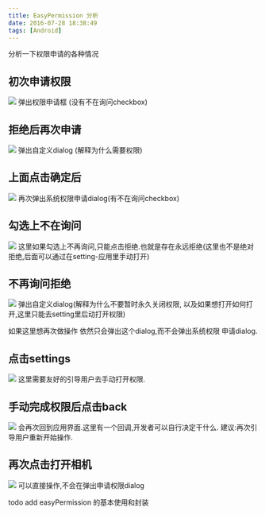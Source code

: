 ```yaml
---
title: EasyPermission 分析
date: 2016-07-28 18:38:49
tags: [Android]
---
```

 
  分析一下权限申请的各种情况<!-- more -->


## 初次申请权限
![](https://ws2.sinaimg.cn/large/006tNc79gy1fqjan1djorj31401z4adt.jpg)
弹出权限申请框 (没有不在询问checkbox)

## 拒绝后再次申请
![](https://ws2.sinaimg.cn/large/006tNc79gy1fqjan2bjg5j31401z4q6l.jpg)
弹出自定义dialog (解释为什么需要权限)

## 上面点击确定后
![](https://ws2.sinaimg.cn/large/006tNc79gy1fqjan39srpj31401z4djt.jpg)
再次弹出系统权限申请dialog(有不在询问checkbox)


## 勾选上不在询问
![](https://ws4.sinaimg.cn/large/006tNc79gy1fqjan476j0j31401z4789.jpg)
这里如果勾选上不再询问,只能点击拒绝.也就是存在永远拒绝(这里也不是绝对拒绝,后面可以通过在setting-应用里手动打开)

## 不再询问拒绝
![](https://ws4.sinaimg.cn/large/006tNc79gy1fqjan4njmkj31401z40xf.jpg)
弹出自定义dialog(解释为什么不要暂时永久关闭权限,
以及如果想打开如何打开,这里只能去setting里后动打开权限)

如果这里想再次做操作 依然只会弹出这个dialog,而不会弹出系统权限
申请dialog.

## 点击settings
![](https://ws4.sinaimg.cn/large/006tNc79gy1fqjan54kauj31401z4dl2.jpg)
这里需要友好的引导用户去手动打开权限.

## 手动完成权限后点击back
![](https://ws4.sinaimg.cn/large/006tNc79gy1fqjan6j923j31401z441n.jpg)
会再次回到应用界面.这里有一个回调,开发者可以自行决定干什么.
建议:再次引导用户重新开始操作.

## 再次点击打开相机
![](https://ws4.sinaimg.cn/large/006tNc79gy1fqjan7g2n0j31401z4tbj.jpg)
可以直接操作,不会在弹出申请权限dialog

todo  add  easyPermission 的基本使用和封装








